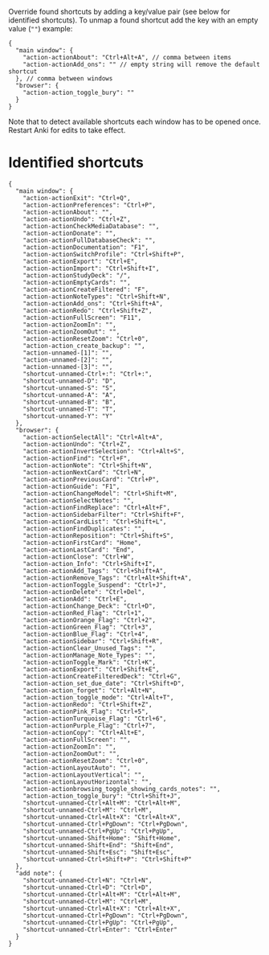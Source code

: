 Override found shortcuts by adding a key/value pair (see below for identified shortcuts). To unmap a found shortcut add the key with an empty value (`""`) example:

<pre><code>{
  "main window": {
    "action-actionAbout": "Ctrl+Alt+A", // comma between items
    "action-actionAdd_ons": "" // empty string will remove the default shortcut
  }, // comma between windows
  "browser": {
    "action-action_toggle_bury": ""
  }
}</code></pre>

Note that to detect available shortcuts each window has to be opened once. Restart Anki for edits to take effect.

# Identified shortcuts

<pre><code>{
  "main window": {
    "action-actionExit": "Ctrl+Q",
    "action-actionPreferences": "Ctrl+P",
    "action-actionAbout": "",
    "action-actionUndo": "Ctrl+Z",
    "action-actionCheckMediaDatabase": "",
    "action-actionDonate": "",
    "action-actionFullDatabaseCheck": "",
    "action-actionDocumentation": "F1",
    "action-actionSwitchProfile": "Ctrl+Shift+P",
    "action-actionExport": "Ctrl+E",
    "action-actionImport": "Ctrl+Shift+I",
    "action-actionStudyDeck": "/",
    "action-actionEmptyCards": "",
    "action-actionCreateFiltered": "F",
    "action-actionNoteTypes": "Ctrl+Shift+N",
    "action-actionAdd_ons": "Ctrl+Shift+A",
    "action-actionRedo": "Ctrl+Shift+Z",
    "action-actionFullScreen": "F11",
    "action-actionZoomIn": "",
    "action-actionZoomOut": "",
    "action-actionResetZoom": "Ctrl+0",
    "action-action_create_backup": "",
    "action-unnamed-[1]": "",
    "action-unnamed-[2]": "",
    "action-unnamed-[3]": "",
    "shortcut-unnamed-Ctrl+:": "Ctrl+:",
    "shortcut-unnamed-D": "D",
    "shortcut-unnamed-S": "S",
    "shortcut-unnamed-A": "A",
    "shortcut-unnamed-B": "B",
    "shortcut-unnamed-T": "T",
    "shortcut-unnamed-Y": "Y"
  },
  "browser": {
    "action-actionSelectAll": "Ctrl+Alt+A",
    "action-actionUndo": "Ctrl+Z",
    "action-actionInvertSelection": "Ctrl+Alt+S",
    "action-actionFind": "Ctrl+F",
    "action-actionNote": "Ctrl+Shift+N",
    "action-actionNextCard": "Ctrl+N",
    "action-actionPreviousCard": "Ctrl+P",
    "action-actionGuide": "F1",
    "action-actionChangeModel": "Ctrl+Shift+M",
    "action-actionSelectNotes": "",
    "action-actionFindReplace": "Ctrl+Alt+F",
    "action-actionSidebarFilter": "Ctrl+Shift+F",
    "action-actionCardList": "Ctrl+Shift+L",
    "action-actionFindDuplicates": "",
    "action-actionReposition": "Ctrl+Shift+S",
    "action-actionFirstCard": "Home",
    "action-actionLastCard": "End",
    "action-actionClose": "Ctrl+W",
    "action-action_Info": "Ctrl+Shift+I",
    "action-actionAdd_Tags": "Ctrl+Shift+A",
    "action-actionRemove_Tags": "Ctrl+Alt+Shift+A",
    "action-actionToggle_Suspend": "Ctrl+J",
    "action-actionDelete": "Ctrl+Del",
    "action-actionAdd": "Ctrl+E",
    "action-actionChange_Deck": "Ctrl+D",
    "action-actionRed_Flag": "Ctrl+1",
    "action-actionOrange_Flag": "Ctrl+2",
    "action-actionGreen_Flag": "Ctrl+3",
    "action-actionBlue_Flag": "Ctrl+4",
    "action-actionSidebar": "Ctrl+Shift+R",
    "action-actionClear_Unused_Tags": "",
    "action-actionManage_Note_Types": "",
    "action-actionToggle_Mark": "Ctrl+K",
    "action-actionExport": "Ctrl+Shift+E",
    "action-actionCreateFilteredDeck": "Ctrl+G",
    "action-action_set_due_date": "Ctrl+Shift+D",
    "action-action_forget": "Ctrl+Alt+N",
    "action-action_toggle_mode": "Ctrl+Alt+T",
    "action-actionRedo": "Ctrl+Shift+Z",
    "action-actionPink_Flag": "Ctrl+5",
    "action-actionTurquoise_Flag": "Ctrl+6",
    "action-actionPurple_Flag": "Ctrl+7",
    "action-actionCopy": "Ctrl+Alt+E",
    "action-actionFullScreen": "",
    "action-actionZoomIn": "",
    "action-actionZoomOut": "",
    "action-actionResetZoom": "Ctrl+0",
    "action-actionLayoutAuto": "",
    "action-actionLayoutVertical": "",
    "action-actionLayoutHorizontal": "",
    "action-actionbrowsing_toggle_showing_cards_notes": "",
    "action-action_toggle_bury": "Ctrl+Shift+J",
    "shortcut-unnamed-Ctrl+Alt+M": "Ctrl+Alt+M",
    "shortcut-unnamed-Ctrl+M": "Ctrl+M",
    "shortcut-unnamed-Ctrl+Alt+X": "Ctrl+Alt+X",
    "shortcut-unnamed-Ctrl+PgDown": "Ctrl+PgDown",
    "shortcut-unnamed-Ctrl+PgUp": "Ctrl+PgUp",
    "shortcut-unnamed-Shift+Home": "Shift+Home",
    "shortcut-unnamed-Shift+End": "Shift+End",
    "shortcut-unnamed-Shift+Esc": "Shift+Esc",
    "shortcut-unnamed-Ctrl+Shift+P": "Ctrl+Shift+P"
  },
  "add note": {
    "shortcut-unnamed-Ctrl+N": "Ctrl+N",
    "shortcut-unnamed-Ctrl+D": "Ctrl+D",
    "shortcut-unnamed-Ctrl+Alt+M": "Ctrl+Alt+M",
    "shortcut-unnamed-Ctrl+M": "Ctrl+M",
    "shortcut-unnamed-Ctrl+Alt+X": "Ctrl+Alt+X",
    "shortcut-unnamed-Ctrl+PgDown": "Ctrl+PgDown",
    "shortcut-unnamed-Ctrl+PgUp": "Ctrl+PgUp",
    "shortcut-unnamed-Ctrl+Enter": "Ctrl+Enter"
  }
}</code></pre>